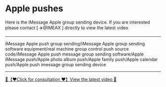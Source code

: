 # Apple pushes

Here is the iMessage Apple group sending device. If you are interested
please contact [ ✈️@IMEAX ] directly to view the latest video

-----------------------

iMessage Apple push group sending/iMessage Apple group sending software equipment/real machine group control push source code/iMessage Apple push message group sending software/Apple iMessage push/Apple photo album push/Apple family push/Apple calendar push/Apple push imessage group sending device

-----------------------

<a href="https://tommylei821.github.io/pic/IMEAXXX.png" title="✈️@IMEAX">
  <div class="md-source" class="md-source__repository md-source__repository--active">
   🔗【❤️Click for consultation ❤️】View the latest video 🔎
</a>
